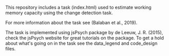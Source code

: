 This repository includes a task (index.html) used to estimate working memory capacity using the change detection task.

For more information about the task see (Balaban et al., 2019).

The task is implemented using jsPsych package by de Leeuw, J. R. (2015), check the jsPsych website for great tutorials on the package. To get a hold about what's going on in the task see the data_legend and code_design files.
